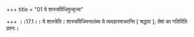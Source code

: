 +++
title = "01 ये शास्त्रविधिमुत्सृज्य"

+++
।।17.1।। ये शास्त्रेति। शास्त्रविधिमनालंब्य ये व्यवहारमाचरन्ति \[ श्रद्धया \]; तेषां का गतिरिति प्रश्नः।
